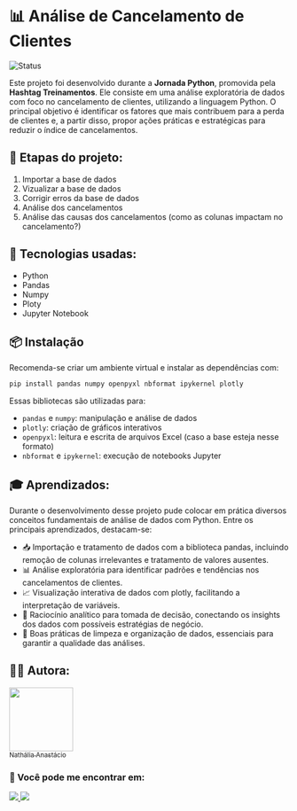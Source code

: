 # 📊 Análise de Cancelamento de Clientes
![Status](https://img.shields.io/badge/status-concluído-success)

Este projeto foi desenvolvido durante a **Jornada Python**, promovida pela **Hashtag Treinamentos**. Ele consiste em uma análise exploratória de dados com foco no cancelamento de clientes, utilizando a linguagem Python. O principal objetivo é identificar os fatores que mais contribuem para a perda de clientes e, a partir disso, propor ações práticas e estratégicas para reduzir o índice de cancelamentos.

## 🧩 Etapas do projeto:
1. Importar a base de dados
2. Vizualizar a base de dados
3. Corrigir erros da base de dados
4. Análise dos cancelamentos
5. Análise das causas dos cancelamentos (como as colunas impactam no cancelamento?)

## 🚀 Tecnologias usadas:
- Python
- Pandas
- Numpy
- Ploty
- Jupyter Notebook

## 📦 Instalação
Recomenda-se criar um ambiente virtual e instalar as dependências com:
```bash
pip install pandas numpy openpyxl nbformat ipykernel plotly
```
Essas bibliotecas são utilizadas para:

- ```pandas``` e ```numpy```: manipulação e análise de dados
-  ```plotly```: criação de gráficos interativos
- ```openpyxl```: leitura e escrita de arquivos Excel (caso a base esteja nesse formato)
- ```nbformat``` e ```ipykernel```: execução de notebooks Jupyter

## 🎓 Aprendizados:
Durante o desenvolvimento desse projeto pude colocar em prática diversos conceitos fundamentais de análise de dados com Python. Entre os principais aprendizados, destacam-se:
- 📥 Importação e tratamento de dados com a biblioteca pandas, incluindo remoção de colunas irrelevantes e tratamento de valores ausentes.
- 📊 Análise exploratória para identificar padrões e tendências nos cancelamentos de clientes.
- 📈 Visualização interativa de dados com plotly, facilitando a interpretação de variáveis.
- 🧠 Raciocínio analítico para tomada de decisão, conectando os insights dos dados com possíveis estratégias de negócio.
- 🧹 Boas práticas de limpeza e organização de dados, essenciais para garantir a qualidade das análises.

## 👩‍💻 Autora:

[<img loading="lazy" src="https://avatars.githubusercontent.com/u/172634421?v=4" width=115><br><sub>Nathália Anastácio</sub>](https://github.com/nath-anastacio)

### 💬 Você pode me encontrar em:
<div>
  <a href="https://www.linkedin.com/in/nathalia-anastacio/" target="_blank"><img src= "https://img.shields.io/badge/-LinkedIn-%230077B5?style=for-the-badge&logo=linkedin&logoColor=white" target="_blank"/> </a>
  <a href = "mailto:nathanastacio@gmail.com"><img loading="lazy" src="https://img.shields.io/badge/Gmail-D14836?style=for-the-badge&logo=gmail&logoColor=white" target="_blank"></a>
</div>
 
